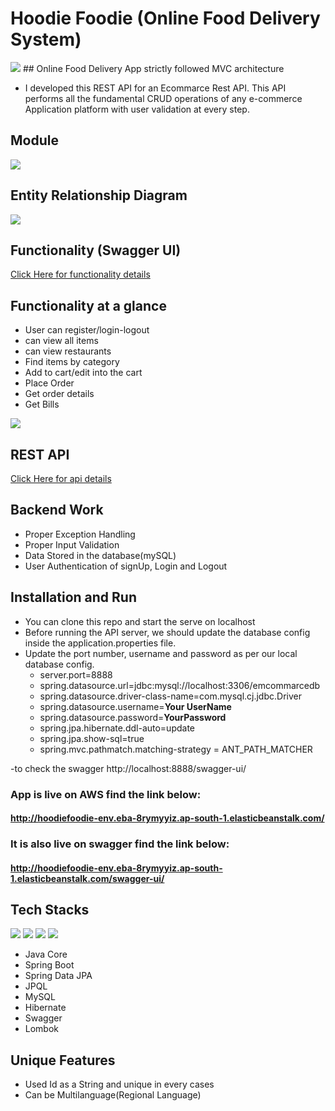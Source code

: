 # Hoodie Foodie (Online Food Delivery System)
<img src="[https://github.com/sgrprmnk/befitting-advice-51/blob/main/ProjectLogo.PNG](https://encrypted-tbn0.gstatic.com/images?q=tbn:ANd9GcR1vEkKUF4IxJ8hPjOYO-Ageddz-DoziDcwJ4jnIsiu5kbdV7UToFROCDkpzP_I6ZPgDSU&usqp=CAU)">
## Online Food Delivery App strictly followed MVC architecture

 - I developed this REST API for an Ecommarce Rest API. This API performs all the fundamental CRUD operations of any e-commerce Application platform with user validation at every step.

## Module
<img src="https://github.com/sgrprmnk/befitting-advice-51/blob/main/model.png">



## Entity Relationship Diagram

<img src="![image](https://github.com/Nitesh314/Masai-Restaurant-RestFull-API/assets/105979193/4af20e1d-9fb1-4294-90b7-52119617cc36)
">


## Functionality (Swagger UI) 
<a href="https://github.com/sgrprmnk/befitting-advice-51/blob/main/functionalityDocumentation_swagger.pdf">Click Here for functionality details</a>
## Functionality at a glance
-   User can register/login-logout
-   can view all items
-   can view restaurants
-   Find items by category
-   Add to cart/edit into the cart
-   Place Order
-   Get order details
-   Get Bills
<img src="https://github.com/sgrprmnk/befitting-advice-51/blob/main/functionalityAtGlance.png">

## REST API
<a href="https://github.com/sgrprmnk/befitting-advice-51/blob/main/api-docs.pdf">Click Here for api details</a>

## Backend Work
-  Proper Exception Handling
-  Proper Input Validation
-  Data Stored in the database(mySQL)
-  User Authentication of signUp, Login and Logout

## Installation and Run
-  You can clone this repo and start the serve on localhost
-   Before running the API server, we should update the database config inside the application.properties file.
-   Update the port number, username and password as per our local database config.
    -   server.port=8888
    -   spring.datasource.url=jdbc:mysql://localhost:3306/emcommarcedb
    -   spring.datasource.driver-class-name=com.mysql.cj.jdbc.Driver
    -   spring.datasource.username=**Your UserName**
    -   spring.datasource.password=**YourPassword**
    -   spring.jpa.hibernate.ddl-auto=update
    -   spring.jpa.show-sql=true
    -   spring.mvc.pathmatch.matching-strategy = ANT_PATH_MATCHER
    
-to check the swagger http://localhost:8888/swagger-ui/

### App is live on AWS find the link below:
#### http://hoodiefoodie-env.eba-8rymyyiz.ap-south-1.elasticbeanstalk.com/

### It is also live on swagger find the link below:
#### http://hoodiefoodie-env.eba-8rymyyiz.ap-south-1.elasticbeanstalk.com/swagger-ui/

## Tech Stacks
<p>
   <img src="https://img.icons8.com/color/64/000000/java.png"/>
   <img src="https://img.icons8.com/color/48/null/spring-logo.png"/>
   <img src="https://github.com/efat56/striped-pear-8171/blob/main/Images/hibernate_logo_icon_171004.png" />
   <img src="https://img.icons8.com/ios/50/null/mysql-logo.png"/>
</p>

-   Java Core
-   Spring Boot
-   Spring Data JPA
-   JPQL
-   MySQL
-   Hibernate
-   Swagger
-   Lombok

## Unique Features
- Used Id as a String and unique in every cases
- Can be Multilanguage(Regional Language)



